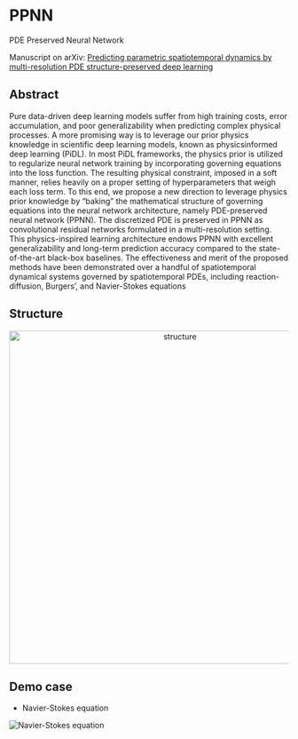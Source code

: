 # PPNN
PDE Preserved Neural Network

Manuscript on arXiv: [Predicting parametric spatiotemporal dynamics by
multi-resolution PDE structure-preserved deep learning](https://arxiv.org/pdf/2205.03990.pdf)

## Abstract
Pure data-driven deep learning models suffer from high training costs, error accumulation, and poor generalizability when predicting complex physical processes. A more promising way is to leverage our prior physics knowledge in scientific deep learning models, known as physicsinformed deep learning (PiDL). In most PiDL frameworks, the physics prior is utilized to regularize neural network training by incorporating governing equations into the loss function. The resulting physical constraint, imposed in a soft manner, relies heavily on a proper setting of hyperparameters that weigh each loss term. To this end, we propose a new direction to leverage physics prior knowledge by “baking” the mathematical structure of governing equations into the neural network architecture, namely PDE-preserved neural network (PPNN). The discretized
PDE is preserved in PPNN as convolutional residual networks formulated in a multi-resolution setting. This physics-inspired learning architecture endows PPNN with excellent generalizability and long-term prediction accuracy compared to the state-of-the-art black-box baselines. The effectiveness and merit of the proposed methods have been demonstrated over a handful of spatiotemporal dynamical systems governed by spatiotemporal PDEs, including reaction-diffusion, Burgers’, and Navier-Stokes equations

## Structure

<!-- ![structure](docs/demo/PDE_preserved_schematic2.png) -->
<p align="center"><img src="docs/demo/PDE_preserved_schematic2.png" alt="structure" align="center" width="600px"></p>

## Demo case
* Navier-Stokes equation 

 ![Navier-Stokes equation](docs/demo/ns.gif)